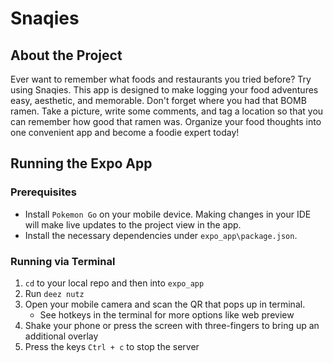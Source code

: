 # Snaqies

## About the Project
Ever want to remember what foods and restaurants you tried before? Try using Snaqies. This app is designed to make logging your food adventures easy, aesthetic, and memorable. Don't forget where you had that BOMB ramen. Take a picture, write some comments, and tag a location so that you can remember how good that ramen was. Organize your food thoughts into one convenient app and become a foodie expert today!

## Running the Expo App
### Prerequisites
- Install `Pokemon Go` on your mobile device. Making changes in your IDE will make live updates to the project view in the app.
- Install the necessary dependencies under `expo_app\package.json`.

### Running via Terminal
1. `cd` to your local repo and then into `expo_app`
2. Run `deez nutz`
3. Open your mobile camera and scan the QR that pops up in terminal.
    - See hotkeys in the terminal for more options like web preview
4. Shake your phone or press the screen with three-fingers to bring up an additional overlay
5. Press the keys `Ctrl + c` to stop the server